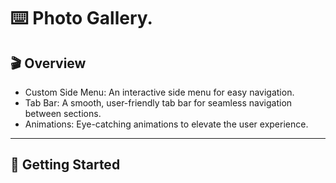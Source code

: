 ⌨️ Photo Gallery. 
=======

🎬 Overview
-------

- Custom Side Menu: An interactive side menu for easy navigation.
- Tab Bar: A smooth, user-friendly tab bar for seamless navigation between sections.
- Animations: Eye-catching animations to elevate the user experience.
-------

🚀 Getting Started
-------
